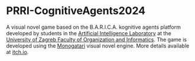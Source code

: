 # PRRI-CognitiveAgents2024

A visual novel game based on the B.A.R.I.C.A. kognitive agents platform developed by students in the [Artificial Intelligence Laboratory](https://ai.foi.hr/) at the [University of Zagreb Faculty of Organization and Informatics](https://www.foi.unizg.hr/). The game is developed using the [Monogatari](https://monogatari.io/) visual novel engine. More details available at [itch.io](https://ailab-foi.itch.io/prri-cognitiveagents2024).
